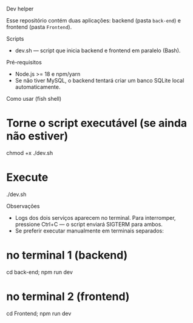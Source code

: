 Dev helper

Esse repositório contém duas aplicações: backend (pasta `back-end`) e frontend (pasta `Frontend`).

Scripts

- dev.sh — script que inicia backend e frontend em paralelo (Bash).

Pré-requisitos

- Node.js >= 18 e npm/yarn
- Se não tiver MySQL, o backend tentará criar um banco SQLite local automaticamente.

Como usar (fish shell)

# Torne o script executável (se ainda não estiver)
chmod +x ./dev.sh

# Execute
./dev.sh

Observações

- Logs dos dois serviços aparecem no terminal. Para interromper, pressione Ctrl+C — o script enviará SIGTERM para ambos.
- Se preferir executar manualmente em terminais separados:

# no terminal 1 (backend)
cd back-end; npm run dev

# no terminal 2 (frontend)
cd Frontend; npm run dev

